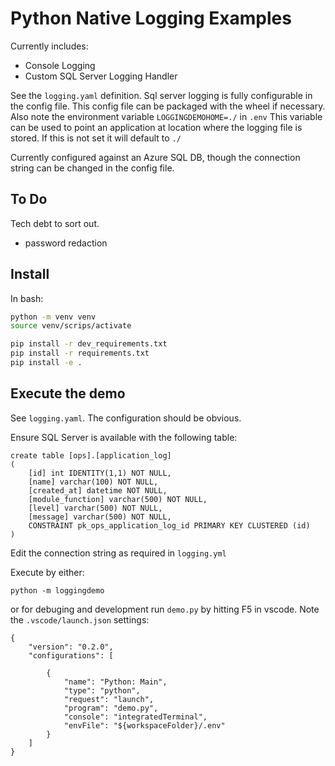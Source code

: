 # Python Native Logging Examples

Currently includes:
- Console Logging
- Custom SQL Server Logging Handler

See the `logging.yaml` definition. Sql server logging is fully configurable in the config file.
This config file can be packaged with the wheel if necessary. Also note the environment variable `LOGGINGDEMOHOME=./` in `.env`
This variable can be used to point an application at location where the logging file is stored. If this is not set it will default to `./`

Currently configured against an Azure SQL DB, though the connection string can be changed in the config file.

## To Do

Tech debt to sort out.
- password redaction


## Install

In bash:

```bash
python -m venv venv
source venv/scrips/activate

pip install -r dev_requirements.txt
pip install -r requirements.txt
pip install -e .
```

## Execute the demo

See `logging.yaml`. The configuration should be obvious.


Ensure SQL Server is available with the following table:
```
create table [ops].[application_log]
(
    [id] int IDENTITY(1,1) NOT NULL,
    [name] varchar(100) NOT NULL,
    [created_at] datetime NOT NULL,
    [module_function] varchar(500) NOT NULL,
    [level] varchar(500) NOT NULL,
    [message] varchar(500) NOT NULL,
    CONSTRAINT pk_ops_application_log_id PRIMARY KEY CLUSTERED (id)
)
```

Edit the connection string as required in `logging.yml`


Execute by either:

```
python -m loggingdemo
```

or for debuging and development run `demo.py` by hitting F5 in vscode. Note the `.vscode/launch.json` settings:

```
{
    "version": "0.2.0",
    "configurations": [
        
        {
            "name": "Python: Main",
            "type": "python",
            "request": "launch",
            "program": "demo.py",
            "console": "integratedTerminal",
            "envFile": "${workspaceFolder}/.env"
        }
    ]
}
```
